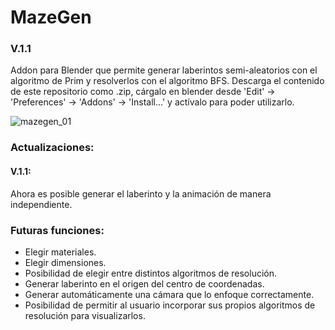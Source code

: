 # MazeGen
### V.1.1
Addon para Blender que permite generar laberintos semi-aleatorios con el algoritmo de Prim y resolverlos con el algoritmo BFS. Descarga el contenido de este repositorio como .zip, cárgalo en blender desde 'Edit' -> 'Preferences' -> 'Addons' -> 'Install...' y actívalo para poder utilizarlo.

![mazegen_01](https://user-images.githubusercontent.com/92323990/171994106-5b812e5e-2171-4ee9-be7f-cb91866f95e1.gif)

### Actualizaciones:

#### V.1.1:
Ahora es posible generar el laberinto y la animación de manera independiente.

### Futuras funciones:
- Elegir materiales.
- Elegir dimensiones.
- Posibilidad de elegir entre distintos algoritmos de resolución. 
- Generar laberinto en el origen del centro de coordenadas.
- Generar automáticamente una cámara que lo enfoque correctamente.
- Posibilidad de permitir al usuario incorporar sus propios algoritmos de resolución para visualizarlos.
